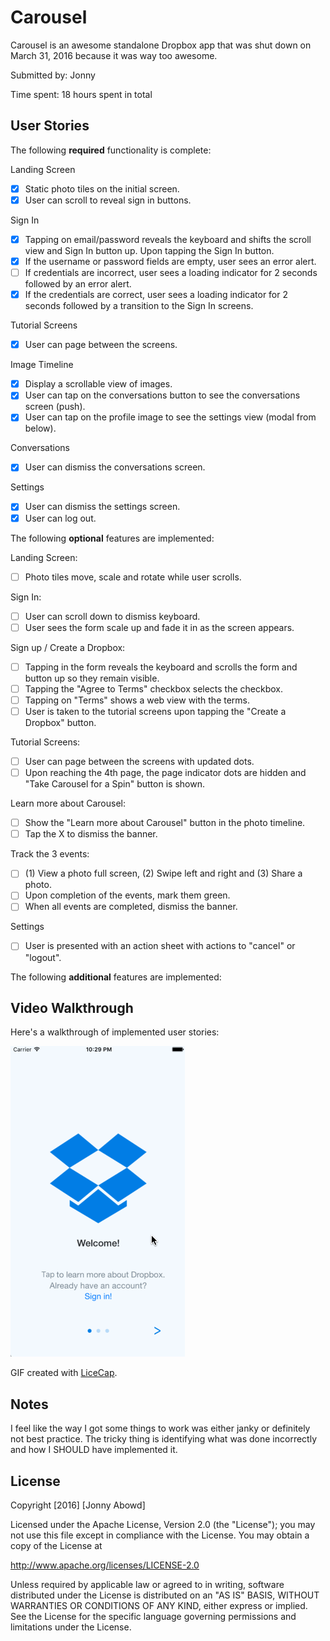 # Carousel

Carousel is an awesome standalone Dropbox app that was shut down on March 31, 2016 because it was way too awesome.

Submitted by: Jonny

Time spent: 18 hours spent in total

## User Stories

The following **required** functionality is complete:

Landing Screen
* [X] Static photo tiles on the initial screen.
* [X] User can scroll to reveal sign in buttons.

Sign In
* [X] Tapping on email/password reveals the keyboard and shifts the scroll view and Sign In button up.
    Upon tapping the Sign In button.
* [X] If the username or password fields are empty, user sees an error alert.
* [ ] If credentials are incorrect, user sees a loading indicator for 2 seconds followed by an error alert.
* [X] If the credentials are correct, user sees a loading indicator for 2 seconds followed by a transition to the Sign In screens.

Tutorial Screens
* [X] User can page between the screens.

Image Timeline
* [X] Display a scrollable view of images.
* [X] User can tap on the conversations button to see the conversations screen (push).
* [X] User can tap on the profile image to see the settings view (modal from below).

Conversations
* [X] User can dismiss the conversations screen.

Settings
* [X] User can dismiss the settings screen.
* [X] User can log out.

The following **optional** features are implemented:

Landing Screen:
* [ ] Photo tiles move, scale and rotate while user scrolls.

Sign In:
* [ ] User can scroll down to dismiss keyboard.
* [ ] User sees the form scale up and fade it in as the screen appears.

Sign up / Create a Dropbox:
* [ ] Tapping in the form reveals the keyboard and scrolls the form and button up so they remain visible.
* [ ] Tapping the "Agree to Terms" checkbox selects the checkbox.
* [ ] Tapping on "Terms" shows a web view with the terms.
* [ ] User is taken to the tutorial screens upon tapping the "Create a Dropbox" button.

Tutorial Screens:
* [ ] User can page between the screens with updated dots.
* [ ] Upon reaching the 4th page, the page indicator dots are hidden and "Take Carousel for a Spin" button is shown.

Learn more about Carousel:
* [ ] Show the "Learn more about Carousel" button in the photo timeline.
* [ ] Tap the X to dismiss the banner.

Track the 3 events:
* [ ] (1) View a photo full screen, (2) Swipe left and right and (3) Share a photo.
* [ ] Upon completion of the events, mark them green.
* [ ] When all events are completed, dismiss the banner.

Settings
* [ ] User is presented with an action sheet with actions to "cancel" or "logout".


The following **additional** features are implemented:


## Video Walkthrough 

Here's a walkthrough of implemented user stories:

<a href="https://github.com/JonnyA3/Pickupcircle/blob/master/Pickupcircle%20demo.gif" target="_blank"><img src='https://github.com/JonnyA3/Pickupcircle/blob/master/Pickupcircle%20demo.gif' title='Video Walkthrough' width='' alt='Video Walkthrough' /></a>

GIF created with [LiceCap](http://www.cockos.com/licecap/).

## Notes

I feel like the way I got some things to work was either janky or definitely not best practice. The tricky thing is identifying what was done incorrectly and how I SHOULD have implemented it.

## License

Copyright [2016] [Jonny Abowd]

Licensed under the Apache License, Version 2.0 (the "License");
you may not use this file except in compliance with the License.
You may obtain a copy of the License at

http://www.apache.org/licenses/LICENSE-2.0

Unless required by applicable law or agreed to in writing, software
distributed under the License is distributed on an "AS IS" BASIS,
WITHOUT WARRANTIES OR CONDITIONS OF ANY KIND, either express or implied.
See the License for the specific language governing permissions and
limitations under the License.

